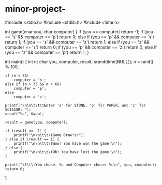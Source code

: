 # minor-project-
#include <stdio.h>
#include <stdlib.h>
#include <time.h>

int game(char you, char computer) {
    if (you == computer)
        return -1;
    if (you == 's' && computer == 'p')
        return 0;
    else if (you == 'p' && computer == 's')
        return 1;
    if (you == 's' && computer == 'z')
        return 1;
    else if (you == 'z' && computer == 's')
        return 0;
    if (you == 'p' && computer == 'z')
        return 0;
    else if (you == 'z' && computer == 'p')
        return 1;
}

int main() {
    int n;
    char you, computer, result;
    srand(time(NULL));
    n = rand() % 100;

    if (n < 33)
        computer = 's';
    else if (n > 33 && n < 66)
        computer = 'p';
    else
        computer = 'z';

    printf("\n\n\t\t\tEnter 's' for STONE, 'p' for PAPER, and 'z' for SCISSOR: ");
    scanf("%c", &you);

    result = game(you, computer);

    if (result == -1) {
        printf("\n\n\t\t\tGame Draw!\n");
    } else if (result == 1) {
        printf("\n\n\t\t\tWow! You have won the game!\n");
    } else {
        printf("\n\n\t\t\tOh! You have lost the game!\n");
    }

    printf("\t\t\tYou chose: %c and Computer chose: %c\n", you, computer);
    return 0;
}
